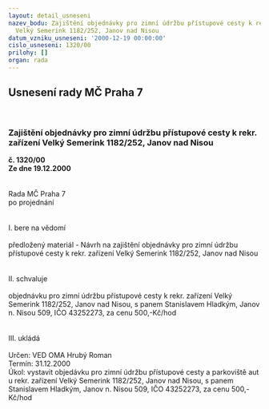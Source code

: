 ```yaml
---
layout: detail_usneseni
nazev_bodu: Zajištění objednávky pro zimní údržbu přístupové cesty k rekr. zařízení
  Velký Semerink 1182/252, Janov nad Nisou
datum_vzniku_usneseni: '2000-12-19 00:00:00'
cislo_usneseni: 1320/00
prilohy: []
organ: rada
---
```

<div id="ucUsn_pList" class="usn">
	<span><h2>Usnesení rady MČ Praha 7 </h2>
<br></span><div class="standBody">
<span><h3>Zajištění objednávky pro zimní údržbu přístupové cesty k rekr. zařízení Velký Semerink 1182/252, Janov nad Nisou</h3></span><div class="center">
		<strong>č. 1320/00</strong><br>
	</div>
<div class="center">
		<strong>Ze dne 19.12.2000</strong><br><br>
	</div>
<br>Rada MČ Praha 7<br>po projednání<br><br><br>I.	bere na vědomí<br><br> předložený materiál - Návrh na zajištění objednávky pro zimní údržbu přístupové cesty k rekr. zařízení Velký Semerink 1182/252, Janov nad Nisou<br><br><br>II.	schvaluje <br><br>objednávku pro zimní údržbu přístupové cesty k rekr. zařízení Velký Semerink 1182/252, Janov nad Nisou, s panem  Stanislavem  Hladkým, Janov n. Nisou 509, IČO 43252273, za cenu 500,-Kč/hod<br><br><br>III.	ukládá <br><br> Určen:	     	VED OMA Hrubý Roman<br>Termín: 31.12.2000<br>Úkol:	vystavit objedávku  pro zimní údržbu přístupové cesty a parkoviště aut u  rekr. zařízení Velký Semerink 1182/252, Janov nad Nisou, s panem  Stanislavem Hladkým, Janov n. Nisou 509, IČO 43252273, za cenu 500,-Kč/hod<br> </div>
</div>